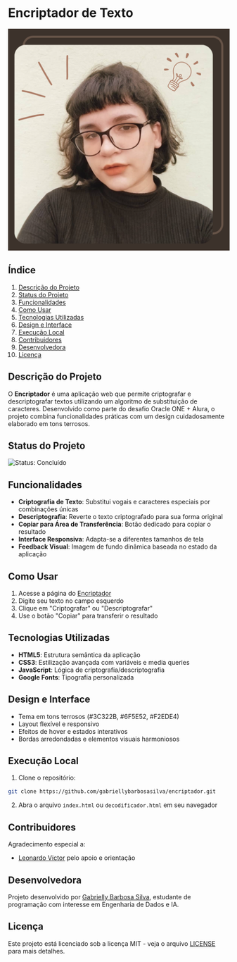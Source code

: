 # Encriptador de Texto

![Preview do Projeto](/Imagens/Design%20sem%20nome%201.png)

## Índice
1. [Descrição do Projeto](#descrição-do-projeto)
2. [Status do Projeto](#status-do-projeto)
3. [Funcionalidades](#funcionalidades)
4. [Como Usar](#como-usar)
5. [Tecnologias Utilizadas](#tecnologias-utilizadas)
6. [Design e Interface](#design-e-interface)
7. [Execução Local](#execução-local)
8. [Contribuidores](#contribuidores)
9. [Desenvolvedora](#desenvolvedora)
10. [Licença](#licença)

## Descrição do Projeto

O **Encriptador** é uma aplicação web que permite criptografar e descriptografar textos utilizando um algoritmo de substituição de caracteres. Desenvolvido como parte do desafio Oracle ONE + Alura, o projeto combina funcionalidades práticas com um design cuidadosamente elaborado em tons terrosos.

## Status do Projeto

![Status: Concluído](https://img.shields.io/badge/Status-Concluído-brightgreen)

## Funcionalidades

- **Criptografia de Texto**: Substitui vogais e caracteres especiais por combinações únicas
- **Descriptografia**: Reverte o texto criptografado para sua forma original
- **Copiar para Área de Transferência**: Botão dedicado para copiar o resultado
- **Interface Responsiva**: Adapta-se a diferentes tamanhos de tela
- **Feedback Visual**: Imagem de fundo dinâmica baseada no estado da aplicação

## Como Usar

1. Acesse a página do [Encriptador](decodificador.html)
2. Digite seu texto no campo esquerdo
3. Clique em "Criptografar" ou "Descriptografar"
4. Use o botão "Copiar" para transferir o resultado

## Tecnologias Utilizadas

- **HTML5**: Estrutura semântica da aplicação
- **CSS3**: Estilização avançada com variáveis e media queries
- **JavaScript**: Lógica de criptografia/descriptografia
- **Google Fonts**: Tipografia personalizada

## Design e Interface

- Tema em tons terrosos (#3C322B, #6F5E52, #F2EDE4)
- Layout flexível e responsivo
- Efeitos de hover e estados interativos
- Bordas arredondadas e elementos visuais harmoniosos

## Execução Local

1. Clone o repositório:
```bash
git clone https://github.com/gabriellybarbosasilva/encriptador.git
```

2. Abra o arquivo `index.html` ou `decodificador.html` em seu navegador

## Contribuidores

Agradecimento especial a:
- [Leonardo Victor](https://github.com/AdamNightingale) pelo apoio e orientação

## Desenvolvedora

Projeto desenvolvido por [Gabrielly Barbosa Silva](https://www.linkedin.com/in/gabriellybarbosasilva/), estudante de programação com interesse em Engenharia de Dados e IA.

## Licença

Este projeto está licenciado sob a licença MIT - veja o arquivo [LICENSE](LICENSE) para mais detalhes.
